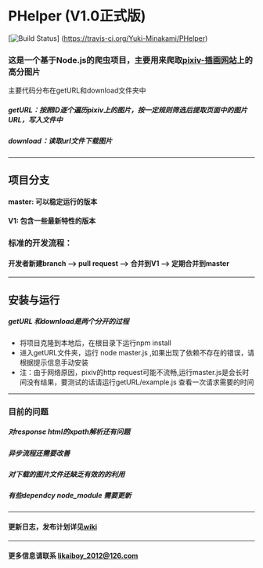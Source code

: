 # PHelper (V1.0正式版)
[![Build Status](https://travis-ci.org/Yuki-Minakami/PHelper.svg?branch=v1)]
(https://travis-ci.org/Yuki-Minakami/PHelper)

### 这是一个基于Node.js的爬虫项目，主要用来爬取[pixiv-插画网站](http://pixiv.net)上的高分图片
主要代码分布在getURL和download文件夹中
##### getURL：按照ID逐个遍历pixiv上的图片，按一定规则筛选后提取页面中的图片URL，写入文件中
##### download：读取url文件下载图片
----------------

## 项目分支
####  master: 可以稳定运行的版本
####  V1:     包含一些最新特性的版本

### 标准的开发流程：
#### 开发者新建branch --> pull request --> 合并到V1 --> 定期合并到master

---------------------------------

## 安装与运行
##### getURL 和download是两个分开的过程

* 将项目克隆到本地后，在根目录下运行npm install
* 进入getURL文件夹，运行 node master.js ,如果出现了依赖不存在的错误，请根据提示信息手动安装
* 注：由于网络原因，pixiv的http request可能不流畅,运行master.js是会长时间没有结果，要测试的话请运行getURL/example.js 查看一次请求需要的时间

------------------

### 目前的问题
##### 对response html的xpath解析还有问题
##### 异步流程还需要改善 
##### 对下载的图片文件还缺乏有效的的利用
##### 有些dependcy node_module 需要更新
--------------------------------
  
#### 更新日志，发布计划详见[wiki](https://github.com/Yuki-Minakami/PHelper/wiki) 
----------  
  
#### 更多信息请联系 likaiboy_2012@126.com






